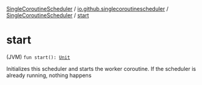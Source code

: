 [SingleCoroutineScheduler](../../index.md) / [io.github.singlecoroutinescheduler](../index.md) / [SingleCoroutineScheduler](index.md) / [start](./start.md)

# start

(JVM) `fun start(): `[`Unit`](https://kotlinlang.org/api/latest/jvm/stdlib/kotlin/-unit/index.html)

Initializes this scheduler and starts the worker coroutine. If the scheduler is already running, nothing happens

